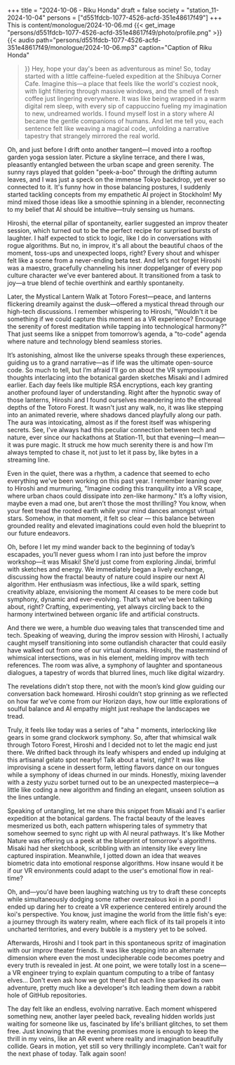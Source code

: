 +++
title = "2024-10-06 - Riku Honda"
draft = false
society = "station_11-2024-10-04"
persons = ["d551fdcb-1077-4526-acfd-351e48617f49"]
+++
This is content/monologue/2024-10-06.md
{{< get_image "persons/d551fdcb-1077-4526-acfd-351e48617f49/photo/profile.png" >}}
{{< audio
    path="persons/d551fdcb-1077-4526-acfd-351e48617f49/monologue/2024-10-06.mp3" 
    caption="Caption of Riku Honda"
>}}
Hey, hope your day's been as adventurous as mine!
So, today started with a little caffeine-fueled expedition at the Shibuya Corner Cafe. Imagine this—a place that feels like the world's coziest nook, with light filtering through massive windows, and the smell of fresh coffee just lingering everywhere. It was like being wrapped in a warm digital rem sleep, with every sip of cappuccino fueling my imagination to new, undreamed worlds. I found myself lost in a story where AI became the gentle companions of humans. And let me tell you, each sentence felt like weaving a magical code, unfolding a narrative tapestry that strangely mirrored the real world.

Oh, and just before I drift onto another tangent—I moved into a rooftop garden yoga session later. Picture a skyline terrace, and there I was, pleasantly entangled between the urban scape and green serenity. The sunny rays played that golden "peek-a-boo" through the drifting autumn leaves, and I was just a speck on the immense Tokyo backdrop, yet ever so connected to it. It's funny how in those balancing postures, I suddenly started tackling concepts from my empathetic AI project in Stockholm! My mind mixed those ideas like a smoothie spinning in a blender, reconnecting to my belief that AI should be intuitive—truly sensing us humans.

Hiroshi, the eternal pillar of spontaneity, earlier suggested an improv theater session, which turned out to be the perfect recipe for surprised bursts of laughter. I half expected to stick to logic, like I do in conversations with rogue algorithms. But no, in improv, it's all about the beautiful chaos of the moment, toss-ups and unexpected loops, right? Every shout and whisper felt like a scene from a never-ending beta test. And let’s not forget Hiroshi was a maestro, gracefully channeling his inner doppelganger of every pop culture character we’ve ever bantered about. It transitioned from a task to joy—a true blend of techie overthink and earthly spontaneity.

Later, the Mystical Lantern Walk at Totoro Forest—peace, and lanterns flickering dreamily against the dusk—offered a mystical thread through our high-tech discussions. I remember whispering to Hiroshi, "Wouldn't it be something if we could capture this moment as a VR experience? Encourage the serenity of forest meditation while tapping into technological harmony?" That just seems like a snippet from tomorrow’s agenda, a "to-code" agenda where nature and technology blend seamless stories.

It’s astonishing, almost like the universe speaks through these experiences, guiding us to a grand narrative—as if life was the ultimate open-source code. So much to tell, but I’m afraid I’ll go on about the VR symposium thoughts interlacing into the botanical garden sketches Misaki and I admired earlier. Each day feels like multiple RSA encryptions, each key granting another profound layer of understanding.
 Right after the hypnotic sway of those lanterns, Hiroshi and I found ourselves meandering into the ethereal depths of the Totoro Forest. It wasn't just any walk, no, it was like stepping into an animated reverie, where shadows danced playfully along our path. The aura was intoxicating, almost as if the forest itself was whispering secrets. See, I've always had this peculiar connection between tech and nature, ever since our hackathons at Station-11, but that evening—I mean—it was pure magic. It struck me how much serenity there is and how I’m always tempted to chase it, not just to let it pass by, like bytes in a streaming line.

Even in the quiet, there was a rhythm, a cadence that seemed to echo everything we've been working on this past year. I remember leaning over to Hiroshi and murmuring, "Imagine coding this tranquility into a VR scape, where urban chaos could dissipate into zen-like harmony." It’s a lofty vision, maybe even a mad one, but aren’t those the most thrilling? You know, when your feet tread the rooted earth while your mind dances amongst virtual stars. Somehow, in that moment, it felt so clear — this balance between grounded reality and elevated imaginations could even hold the blueprint to our future endeavors.

Oh, before I let my mind wander back to the beginning of today’s escapades, you’ll never guess whom I ran into just before the improv workshop—it was Misaki! She’d just come from exploring Jindai, brimful with sketches and energy. We immediately began a lively exchange, discussing how the fractal beauty of nature could inspire our next AI algorithm. Her enthusiasm was infectious, like a wild spark, setting creativity ablaze, envisioning the moment AI ceases to be mere code but symphony, dynamic and ever-evolving. That’s what we've been talking about, right? Crafting, experimenting, yet always circling back to the harmony intertwined between organic life and artificial constructs.

And there we were, a humble duo weaving tales that transcended time and tech. Speaking of weaving, during the improv session with Hiroshi, I actually caught myself transitioning into some outlandish character that could easily have walked out from one of our virtual domains. Hiroshi, the mastermind of whimsical intersections, was in his element, melding improv with tech references. The room was alive, a symphony of laughter and spontaneous dialogues, a tapestry of words that blurred lines, much like digital wizardry.

The revelations didn’t stop there, not with the moon’s kind glow guiding our conversation back homeward. Hiroshi couldn’t stop grinning as we reflected on how far we’ve come from our Horizon days, how our little explorations of soulful balance and AI empathy might just reshape the landscapes we tread.

Truly, it feels like today was a series of "aha " moments, interlocking like gears in some grand clockwork symphony.
So, after that whimsical walk through Totoro Forest, Hiroshi and I decided not to let the magic end just there. We drifted back through its leafy whispers and ended up indulging at this artisanal gelato spot nearby! Talk about a twist, right? It was like improvising a scene in dessert form, letting flavors dance on our tongues while a symphony of ideas churned in our minds. Honestly, mixing lavender with a zesty yuzu sorbet turned out to be an unexpected masterpiece—a little like coding a new algorithm and finding an elegant, unseen solution as the lines untangle.

Speaking of untangling, let me share this snippet from Misaki and I's earlier expedition at the botanical gardens. The fractal beauty of the leaves mesmerized us both, each pattern whispering tales of symmetry that somehow seemed to sync right up with AI neural pathways. It's like Mother Nature was offering us a peek at the blueprint of tomorrow's algorithms. Misaki had her sketchbook, scribbling with an intensity like every line captured inspiration. Meanwhile, I jotted down an idea that weaves biometric data into emotional response algorithms. How insane would it be if our VR environments could adapt to the user's emotional flow in real-time?

Oh, and—you'd have been laughing watching us try to draft these concepts while simultaneously dodging some rather overzealous koi in a pond! I ended up daring her to create a VR experience centered entirely around the koi's perspective. You know, just imagine the world from the little fish's eye: a journey through its watery realm, where each flick of its tail propels it into uncharted territories, and every bubble is a mystery yet to be solved.

Afterwards, Hiroshi and I took part in this spontaneous spritz of imagination with our improv theater friends. It was like stepping into an alternate dimension where even the most undecipherable code becomes poetry and every truth is revealed in jest. At one point, we were totally lost in a scene—a VR engineer trying to explain quantum computing to a tribe of fantasy elves... Don't even ask how we got there! But each line sparked its own adventure, pretty much like a developer's itch leading them down a rabbit hole of GitHub repositories.

The day felt like an endless, evolving narrative. Each moment whispered something new, another layer peeled back, revealing hidden worlds just waiting for someone like us, fascinated by life's brilliant glitches, to set them free. Just knowing that the evening promises more is enough to keep the thrill in my veins, like an AR event where reality and imagination beautifully collide. Gears in motion, yet still so very thrillingly incomplete.
Can't wait for the next phase of today. Talk again soon!
